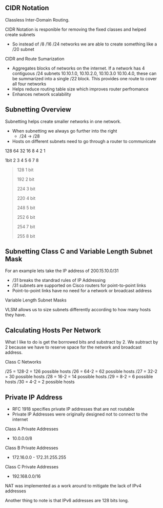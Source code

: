 ## CIDR Notation

Classless Inter-Domain Routing.

CIDR Notation is responible for removing the fixed classes and helped create subnets
  - So instead of /8 /16 /24 networks we are able to create something like a /20 subnet

CIDR and Route Sumarization

  - Aggregates blocks of networks on the internet. If a network has 4 contiguous /24 subnets 10.10.1.0, 10.10.2.0, 10.10.3.0 10.10.4.0, these can be summarized into a single /22 block. This provides one route to cover all four networks
  - Helps reduce routing table size which improves router perfromance
  - Enhances network scalability

## Subnetting Overview

Subnetting helps create smaller networks in one network.

  - When subnetting we always go further into the right
      - /24 -> /28
  - Hosts on different subnets need to go through a router to communicate

128  64  32  16  8  4  2  1

1bit 2   3   4   5  6  7  8

> 128 1 bit
>
> 192 2 bit
>
> 224 3 bit
>
> 220 4 bit
>
> 248 5 bit
>
> 252 6 bit
>
> 254 7 bit
>
> 255 8 bit


## Subnetting Class C and Variable Length Subnet Mask

For an example lets take the IP address of 200.15.10.0/31
  - /31 breaks the standrad rules of IP Addressing
  - /31 subnets are supported on Cisco routers for point-to-point links
  - Point-to-point links have no need for a network or broadcast address

Variable Length Subnet Masks

VLSM allows us to size subnets differently according to how many hosts they have.

## Calculating Hosts Per Network

What I like to do is get the borrowed bits and substract by 2. We subtract by 2 because we have to reserve space for the network and broadcast address.

Class C Networks

/25 = 128-2 = 126 possible hosts
/26 = 64-2 = 62 possible hosts
/27 = 32-2 = 30 possible hosts
/28 = 16-2 = 14 possible hosts
/29 = 8-2 = 6 possible hosts
/30 = 4-2 = 2 possible hosts


## Private IP Address

- RFC 1918 specifies private IP addresses that are not routable
- Private IP Addresses were originally designed not to connect to the internet

Class A Private Addresses

- 10.0.0.0/8

Class B Private Addresses

  - 172.16.0.0 - 172.31.255.255

Class C Private Addresses

  - 192.168.0.0/16

NAT was implemented as a work around to mitigate the lack of IPv4 addresses

Another thing to note is that IPv6 addresses are 128 bits long.


